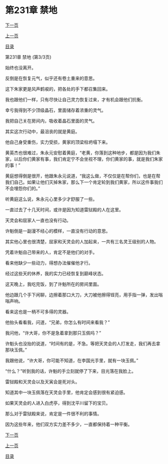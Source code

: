 <h1>第231章    禁地</h1>
            <div><p><a href="./0693_%E7%AC%AC232%E7%AB%A0_%E7%9E%92%E5%A4%A9%E8%BF%87%E6%B5%B7.md">下一页</a></p><p><a href="./0691_%E7%AC%AC231%E7%AB%A0_%E7%A6%81%E5%9C%B0.md">上一页</a></p><p><a href="../">目录</a></p></div>
            <div><p>第231章    禁地 (第3/3页)</p><p>始终也没离开。</p><p>反倒是在恢复元气，似乎还有卷土重来的意思。</p><p>这下朱家更是风声鹤唳的，把各处的手下都召集回来。</p><p>我也跟他们一样，只有尽快让自己灵力恢复过来，才有机会跟他们抗衡。</p><p>幸亏我得到不少顶级晶石，里面储存着浓重的灵气。</p><p>我把自己关在房间内，吸收着晶石里面的灵气。</p><p>其实这次行动中，最沮丧的就是黄庭。</p><p>他自己身受重伤，实力受损，黄家的顶梁柱坍塌下来。</p><p>黄英杰也很难过，朱永元安慰着黄庭，“老黄，你落到这种地步，都是因为我们朱家，以后你们黄家有事，我们肯定宁不会坐视不理，你们黄家的事，就是我们朱家的事！”</p><p>黄庭想得倒是很开，他跟朱永元说道，“我这么做，不仅仅是在帮你们，也是在帮我们自己。如果让他们灭掉朱家，那么下一个肯定轮到我们黄家，所以这件事我们不会埋怨你们的。”</p><p>听黄庭这么说，朱永元心里多少才舒服了一些。</p><p>一直过去了十几天时间，或许是因为知道雷狱殿的人在这里。</p><p>天灵会和屈家人一直也没有行动。</p><p>许魁倒是一副漫不经心的模样，一直没有行动的意思。</p><p>其实他心里也很清楚，屈家和天灵会的人加起来，一共有三名灵王级别的人物。</p><p>凭着许魁自己带来的人，肯定不是他们的对手。</p><p>看来他缺少一些动力，得想办法催催他才行。</p><p>经过这些天的休养，我的实力已经恢复到巅峰状态。</p><p>这天晚上，我吃完饭，到了许魁所在的房间里面。</p><p>他边跟几个手下闲聊，边擦着那口大刀，大刀被他擦得锃亮，用手指一弹，发出嗡嗡声响。</p><p>看来这也是一柄不可多得的灵器。</p><p>他抬头看看我，问道，“兄弟，你怎么有时间来看我？”</p><p>我问他，“许大哥，你不是急着拿到那只玉佩吗？”</p><p>许魁头也没抬的说道，“时间有的是，不急。等把天灵会的人打发走，我们再去拿那块玉佩。”</p><p>我跟他说，“许大哥，你可能不知道，在李国光手里，就有一块玉佩。”</p><p>“什么？”听到我的话，许魁的手立刻就停了下来，目光落在我脸上。</p><p>雷狱殿和天灵会以及天寅会是死对头。</p><p>知道其中一块玉佩落在天灵会手里，他肯定会感到很有紧迫感。</p><p>如果天灵会的人进入白虎亭，得到沈平川留下的宝贝。</p><p>那么对于雷狱殿来说，肯定是一件很不利的事情。</p><p>因为这些年来，他们双方实力差不多少，一直都保持着一种平衡。</p></div>
            <div><p><a href="./0693_%E7%AC%AC232%E7%AB%A0_%E7%9E%92%E5%A4%A9%E8%BF%87%E6%B5%B7.md">下一页</a></p><p><a href="./0691_%E7%AC%AC231%E7%AB%A0_%E7%A6%81%E5%9C%B0.md">上一页</a></p><p><a href="../">目录</a></p></div>